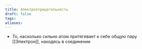 ```yaml
---
title: Электроотрицательность
draft: false
tags: 
aliases:
---
```

- То, насколько сильно атом притягивает к себе общую пару [[Электрон]], находясь в соединении